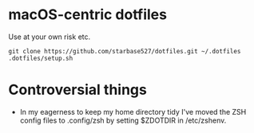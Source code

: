 
# macOS-centric dotfiles

Use at your own risk etc.

    git clone https://github.com/starbase527/dotfiles.git ~/.dotfiles
	.dotfiles/setup.sh

# Controversial things

- In my eagerness to keep my home directory tidy I've moved the ZSH config files to .config/zsh by setting $ZDOTDIR in /etc/zshenv.

